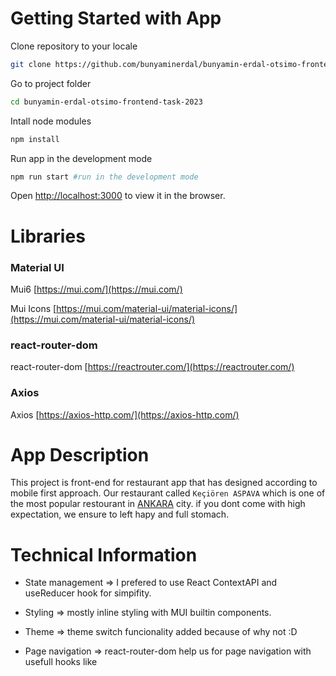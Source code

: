 # Getting Started with App

Clone repository to your locale
```sh
git clone https://github.com/bunyaminerdal/bunyamin-erdal-otsimo-frontend-task-2023.git
```

Go to project folder
```sh
cd bunyamin-erdal-otsimo-frontend-task-2023
```

Intall node modules
```sh
npm install
```

Run app in the development mode
```sh
npm run start #run in the development mode
```

Open [http://localhost:3000](http://localhost:3000) to view it in the browser.

# Libraries

### Material UI 

Mui6 [https://mui.com/](https://mui.com/)

Mui Icons [https://mui.com/material-ui/material-icons/](https://mui.com/material-ui/material-icons/)

### react-router-dom

react-router-dom [https://reactrouter.com/](https://reactrouter.com/)

### Axios

Axios [https://axios-http.com/](https://axios-http.com/)

# App Description
This project is front-end for restaurant app that has designed according to mobile first approach.
Our restaurant called `Keçiören ASPAVA` which is one of the most popular restourant in [ANKARA](https://tr.wikipedia.org/wiki/Ankara)
city. if you dont come with high expectation, we ensure to left hapy and full stomach.

# Technical Information

* State management => I prefered to use React ContextAPI and useReducer hook for simpifity.  

* Styling => mostly inline styling with MUI builtin components.

* Theme => theme switch funcionality added because of why not :D 

* Page navigation => react-router-dom help us for page navigation with usefull hooks like 
